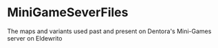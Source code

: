 # MiniGameSeverFiles
The maps and variants used past and present on Dentora's Mini-Games server on Eldewrito
